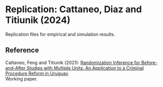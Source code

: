 # Replication: Cattaneo, Diaz and Titiunik (2024)

Replication files for empirical and simulation results.

## Reference

Cattaneo, Feng and Titiunik (2021): [Randomization Inference for Before-and-After Studies with Multiple Units: An Application to a Criminal Procedure Reform in Uruguay](https://mdcattaneo.github.io/papers/Cattaneo-Diaz-Titiunik_2024_RandInfEventStudy.pdf).<br>
Working paper.